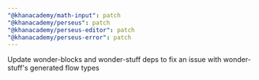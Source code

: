 ```yaml
---
"@khanacademy/math-input": patch
"@khanacademy/perseus": patch
"@khanacademy/perseus-editor": patch
"@khanacademy/perseus-error": patch
---
```


Update wonder-blocks and wonder-stuff deps to fix an issue with wonder-stuff's generated flow types
